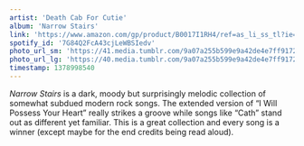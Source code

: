 ```yaml
---
artist: 'Death Cab For Cutie'
album: 'Narrow Stairs'
link: 'https://www.amazon.com/gp/product/B0017I1RH4/ref=as_li_ss_tl?ie=UTF8&amp;camp=1789&amp;creative=390957&amp;creativeASIN=B0017I1RH4&amp;linkCode=as2&amp;tag=besalbintheun-20'
spotify_id: '7G84Q2FcA43cjLeWBSIedv'
photo_url_sm: 'https://41.media.tumblr.com/9a07a255b599e9a42de4e7ff9172180f/tumblr_mt0pykDSto1rsqbe7o1_100.jpg'
photo_url_lg: 'https://40.media.tumblr.com/9a07a255b599e9a42de4e7ff9172180f/tumblr_mt0pykDSto1rsqbe7o1_400.jpg'
timestamp: 1378998540
---
```

*Narrow Stairs* is a dark, moody but surprisingly melodic collection of somewhat subdued modern rock songs. The extended version of “I Will Possess Your Heart” really strikes a groove while songs like “Cath” stand out as different yet familiar. This is a great collection and every song is a winner (except maybe for the end credits being read aloud).